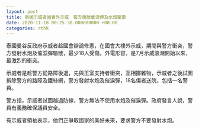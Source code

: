 ```yaml
---
layout: post
title: 泰國示威者國會外示威　警方施放催淚彈及水炮驅散
date: 2020-11-18 00:25:38.000000000 +08:00
categories: rthk
---
```


泰國曼谷反政府示威者趁國會辯論修憲，在國會大樓外示威，期間與警方衝突，警方發射水炮及催淚彈驅散，最少18人受傷。外電形容，是7月示威浪潮開始以來，最激烈的衝突。

示威者是趁警方從路障後退，先與王室支持者衝突，互相擲雜物，示威者之後試圖拆除警方的路障及鐵絲網，警方發射水炮及催淚彈，18名傷者送院，包括一名警員。

警方指，示威者試圖越過防線，警方無法不使用水炮及催淚彈。政府發言人說，警員有義務確保議員安全。

有示威者領袖表示，他們正爭取國家的美好未來，要求警方不要發射水炮。

